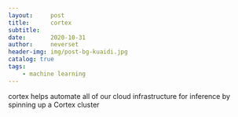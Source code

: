 ```yaml
---
layout:     post
title:      cortex
subtitle:   
date:       2020-10-31
author:     neverset
header-img: img/post-bg-kuaidi.jpg
catalog: true
tags:
    - machine learning
---
```


cortex helps automate all of our cloud infrastructure for inference by spinning up a Cortex cluster